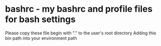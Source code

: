 # bashrc - my bashrc and profile files for bash settings
Please copy these file begin with "." to the user's root directory
Adding this bin path into your environment path
